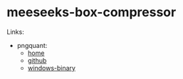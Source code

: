 # meeseeks-box-compressor

Links:
* pngquant:
  * [home](https://pngquant.org/)
  * [github](https://github.com/kornelski/pngquant)
  * [windows-binary](https://pngquant.org/pngquant-windows.zip)

